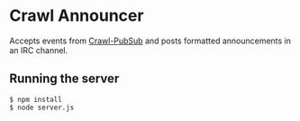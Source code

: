 # Crawl Announcer

Accepts events from [Crawl-PubSub](https://github.com/Kramin42/Crawl-PubSub)
and posts formatted announcements in an IRC channel.

## Running the server

    $ npm install
    $ node server.js
